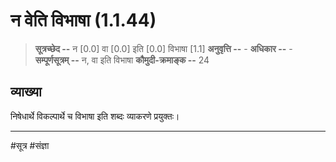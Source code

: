 # न वेति विभाषा (1.1.44)
> **सूत्रच्छेद --** न [0.0] वा [0.0] इति [0.0] विभाषा [1.1]
> **अनुवृत्ति --** -
> **अधिकार --** -
> **सम्पूर्णसूत्रम् --** न, वा इति विभाषा
> **कौमुदी-क्रमाङ्क --** 24

## व्याख्या
निषेधार्थे विकल्पार्थे च विभाषा इति शब्दः व्याकरणे प्रयुक्तः।

---
#सूत्र #संज्ञा 